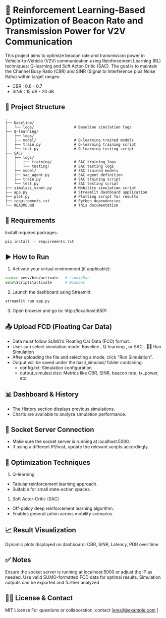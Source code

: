 # 🚗 Reinforcement Learning-Based Optimization of Beacon Rate and Transmission Power for V2V Communication
This project aims to optimize beacon rate and transmission power in Vehicle-to-Vehicle (V2V) communication using Reinforcement Learning (RL) techniques: Q-learning and Soft Actor-Critic (SAC). The goal is to maintain the Channel Busy Ratio (CBR) and SINR (Signal to Interference plus Noise Ratio) within target ranges:
- CBR : 0.6 - 0.7
- SINR : 15 dB - 20 dB

## 📁 Project Structure
```
.
├── baseline/
│   └── logs/                  # Baseline simulation logs
├── Q-learning/
│   ├── logs/
│   ├── model/                 # Q-learning trained models
│   ├── train.py               # Q-learning training script
│   └── test.py                # Q-learning testing script
├── SAC/
│   ├── logs/
│   │   ├── training/          # SAC training logs
│   │   └── testing/           # SAC testing logs
│   ├── model/                 # SAC trained models
│   ├── sac_agent.py           # SAC agent definition
│   ├── train.py               # SAC training script
│   └── test.py                # SAC testing script
├── simulasi_vanet.py          # Mobility simulation script
├── app.py                     # Streamlit dashboard application
├── plot.py                    # Plotting script for results
├── requirements.txt           # Python dependencies
└── README.md                  # This documentation
```

## 🧰 Requirements
Install required packages:
```bash
pip install -r requirements.txt
```

## ▶️ How to Run
1. Activate your virtual environment (if applicable):
```bash
source venv/bin/activate   # Linux/Mac
venv\Scripts\activate      # Windows
```

2. Launch the dashboard using Streamlit:
```bash
streamlit run app.py
```

3. Open browser and go to: http://localhost:8501

## 📤 Upload FCD (Floating Car Data)
- Data must follow SUMO’s Floating Car Data (FCD) format.
- User can select simulation mode: Baseline , Q-learning , or SAC .
🏃‍♂️ Run Simulation
- After uploading the file and selecting a mode, click "Run Simulation".
- Output will be saved under the hasil_simulasi/ folder containing:
   - config.txt: Simulation configuration
   - output_simulasi.xlsx: Metrics like CBR, SINR, beacon rate, tx_power, etc.

## 📊 Dashboard & History
- The History section displays previous simulations.
- Charts are available to analyze simulation performance.

## 🔌 Socket Server Connection
- Make sure the socket server is running at localhost:5000.
- If using a different IP/host, update the relevant scripts accordingly.

## 🎯 Optimization Techniques
1. Q-learning
- Tabular reinforcement learning approach.
- Suitable for small state-action spaces.
1. Soft Actor-Critic (SAC)
- Off-policy deep reinforcement learning algorithm.
- Enables generalization across mobility scenarios.

## 📈 Result Visualization
Dynamic plots displayed on dashboard: CBR, SINR, Latency, PDR over time


## ✅ Notes
Ensure the socket server is running at localhost:5000 or adjust the IP as needed.
Use valid SUMO-formatted FCD data for optimal results.
Simulation outputs can be exported and further analyzed.

## 🧑‍💻 License & Contact
MIT License
For questions or collaboration, contact [email@example.com ]